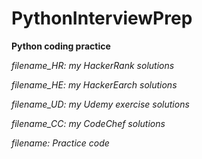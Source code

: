 # PythonInterviewPrep
**Python coding practice**

*filename_HR: my HackerRank solutions*

*filename_HE: my HackerEarch solutions*

*filename_UD: my Udemy exercise solutions*

*filename_CC: my CodeChef solutions*

*filename: Practice code*
